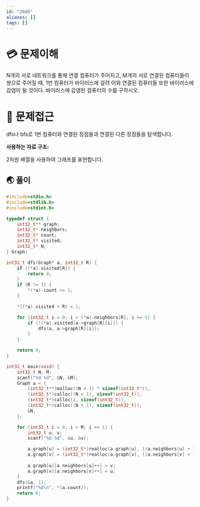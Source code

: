 ```yaml
---
id: "2606"
aliases: []
tags: []
---
```


# 💳 문제이해

N개의 서로 네트워크를 통해 연결 컴퓨터가 주어지고, M개의
서로 연결된 컴퓨터들이 쌍으로 주어질 때, 1번 컴퓨터가
바이러스에 걸려 이와 연결된 컴퓨터들 또한 바이러스에 감염이 될 것이다.
바이러스에 감염된 컴퓨터의 수를 구하시오.

# 🚥 문제접근

dfs나 bfs로 1번 컴퓨터와 연결된 정점들과 연결된 다른 정점들을 탐색합니다.

**사용하는 자료 구조:**

2차원 배열을 사용하여 그래프를 표현합니다.

## 🌏 풀이

```c
#include<stdio.h>
#include<stdlib.h>
#include<stdint.h>

typedef struct { 
    int32_t** graph;
    int32_t* neighbors;
    int32_t* count;
    int32_t* visited;
    int32_t* N;
} Graph;

int32_t dfs(Graph* a, int32_t R) {
    if ((*a).visited[R]) {
        return 0;
    }
	if (R != 1) {
		*(*a).count += 1;
	}

    *((*a).visited + R) = 1;

    for (int32_t i = 0; i < (*a).neighbors[R]; i += 1) {
        if (!(*a).visited[a->graph[R][i]]) {
            dfs(a, a->graph[R][i]);
        }
    }

    return 0;
}

int32_t main(void) {
    int32_t N, M;
	scanf("%d %d", &N, &M);
    Graph a = {
        (int32_t**)malloc((N + 1) * sizeof(int32_t*)),
        (int32_t*)calloc((N + 1), sizeof(int32_t)),
        (int32_t*)calloc(1, sizeof(int32_t)),
        (int32_t*)calloc((N + 1), sizeof(int32_t)),
        &N,
    };

    for (int32_t i = 0; i < M; i += 1) {
        int32_t u, v;
        scanf("%d %d", &u, &v);

        a.graph[u] = (int32_t*)realloc(a.graph[u], ((a.neighbors[u] + 1) * sizeof(int32_t)));
        a.graph[v] = (int32_t*)realloc(a.graph[v], ((a.neighbors[v] + 1) * sizeof(int32_t)));
        
        a.graph[u][a.neighbors[u]++] = v;
        a.graph[v][a.neighbors[v]++] = u;
    }
    dfs(&a, 1);
    printf("%d\n", *(a.count));
    return 0;
}
```
